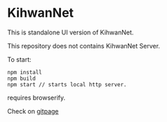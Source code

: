 # KihwanNet

This is standalone UI version of KihwanNet.

This repository does not contains KihwanNet Server.

To start:
```
npm install
npm build
npm start // starts local http server.
```
requires browserify.

Check on [gitpage](https://rellat.github.io/kihwannet/index.html)

